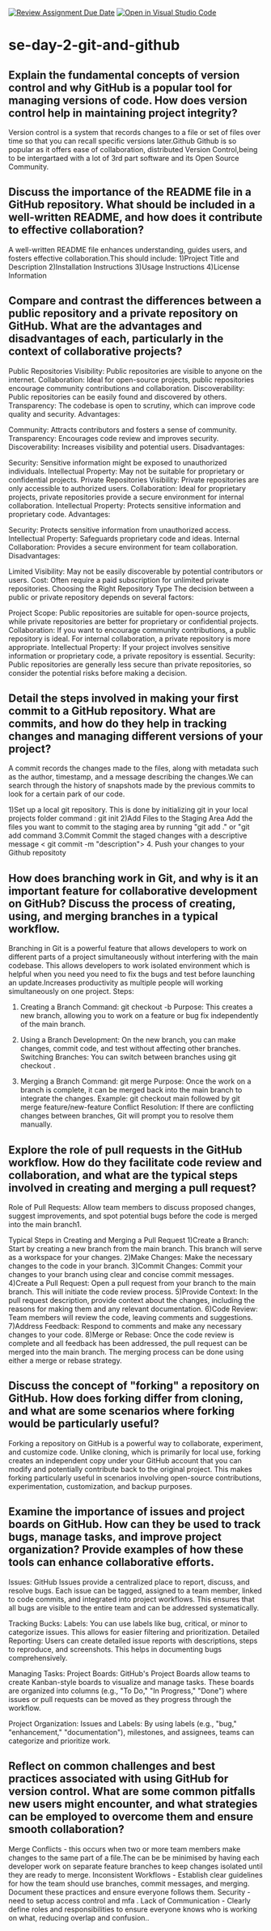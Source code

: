 [![Review Assignment Due Date](https://classroom.github.com/assets/deadline-readme-button-22041afd0340ce965d47ae6ef1cefeee28c7c493a6346c4f15d667ab976d596c.svg)](https://classroom.github.com/a/8wgCKhpZ)
[![Open in Visual Studio Code](https://classroom.github.com/assets/open-in-vscode-2e0aaae1b6195c2367325f4f02e2d04e9abb55f0b24a779b69b11b9e10269abc.svg)](https://classroom.github.com/online_ide?assignment_repo_id=15587419&assignment_repo_type=AssignmentRepo)
# se-day-2-git-and-github
## Explain the fundamental concepts of version control and why GitHub is a popular tool for managing versions of code. How does version control help in maintaining project integrity?
Version control is a system that records changes to a file or set of files over time so that you can recall specific versions later.Github Github is so popular as it offers ease of collaboration, distributed Version Control,being to be intergartaed with a lot of 3rd part software and its Open Source Community.
## Discuss the importance of the README file in a GitHub repository. What should be included in a well-written README, and how does it contribute to effective collaboration?
A well-written README file enhances understanding, guides users, and fosters effective collaboration.This should include:
1)Project Title and Description
2)Installation Instructions
3)Usage Instructions
4)License Information

## Compare and contrast the differences between a public repository and a private repository on GitHub. What are the advantages and disadvantages of each, particularly in the context of collaborative projects?

Public Repositories
Visibility: Public repositories are visible to anyone on the internet.
Collaboration: Ideal for open-source projects, public repositories encourage community contributions and collaboration.
Discoverability: Public repositories can be easily found and discovered by others.
Transparency: The codebase is open to scrutiny, which can improve code quality and security.
Advantages:

Community: Attracts contributors and fosters a sense of community.
Transparency: Encourages code review and improves security.
Discoverability: Increases visibility and potential users.
Disadvantages:

Security: Sensitive information might be exposed to unauthorized individuals.
Intellectual Property: May not be suitable for proprietary or confidential projects.
Private Repositories
Visibility: Private repositories are only accessible to authorized users.
Collaboration: Ideal for proprietary projects, private repositories provide a secure environment for internal collaboration.
Intellectual Property: Protects sensitive information and proprietary code.
Advantages:

Security: Protects sensitive information from unauthorized access.
Intellectual Property: Safeguards proprietary code and ideas.
Internal Collaboration: Provides a secure environment for team collaboration.
Disadvantages:

Limited Visibility: May not be easily discoverable by potential contributors or users.
Cost: Often require a paid subscription for unlimited private repositories.
Choosing the Right Repository Type
The decision between a public or private repository depends on several factors:

Project Scope: Public repositories are suitable for open-source projects, while private repositories are better for proprietary or confidential projects.
Collaboration: If you want to encourage community contributions, a public repository is ideal. For internal collaboration, a private repository is more appropriate.
Intellectual Property: If your project involves sensitive information or proprietary code, a private repository is essential.
Security: Public repositories are generally less secure than private repositories, so consider the potential risks before making a decision.

## Detail the steps involved in making your first commit to a GitHub repository. What are commits, and how do they help in tracking changes and managing different versions of your project?
A commit records the changes made to the files, along with metadata such as the author, timestamp, and a message describing the changes.We can search through the history of snapshots made by the previous commits to look for a certain park of our code.

1)Set up a local git repository.
This is done by initializing git in your local projects folder
command : git init
2)Add Files to the Staging Area
Add the files you want to commit to the staging area by running "git add ." or "git add <file name> command
3.Commit
Commit the staged changes with a descriptive message  < git commit -m "description">
4. Push your changes to your Github repositoty  <git push>

## How does branching work in Git, and why is it an important feature for collaborative development on GitHub? Discuss the process of creating, using, and merging branches in a typical workflow.
Branching in Git is a powerful feature that allows developers to work on different parts of a project simultaneously without interfering with the main codebase. This allows developers to work isolated environment which is helpful when you need you need to fix the bugs and test before launching an update.Increases productivity as multiple people will working simultaneously on one project.
Steps:
1. Creating a Branch
Command: git checkout -b <branch-name>
Purpose: This creates a new branch, allowing you to work on a feature or bug fix independently of the main branch.

2. Using a Branch
Development: On the new branch, you can make changes, commit code, and test without affecting other branches.
Switching Branches: You can switch between branches using git checkout <branch-name>.

3. Merging a Branch
Command: git merge <branch-name>
Purpose: Once the work on a branch is complete, it can be merged back into the main branch to integrate the changes.
Example: git checkout main followed by git merge feature/new-feature
Conflict Resolution: If there are conflicting changes between branches, Git will prompt you to resolve them manually.


## Explore the role of pull requests in the GitHub workflow. How do they facilitate code review and collaboration, and what are the typical steps involved in creating and merging a pull request?
Role of Pull Requests:
Allow team members to discuss proposed changes, suggest improvements, and spot potential bugs before the code is merged into the main branch1.

Typical Steps in Creating and Merging a Pull Request
1)Create a Branch: Start by creating a new branch from the main branch. This branch will serve as a workspace for your changes.
2)Make Changes: Make the necessary changes to the code in your branch.
3)Commit Changes: Commit your changes to your branch using clear and concise commit messages.
4)Create a Pull Request: Open a pull request from your branch to the main branch. This will initiate the code review process.
5)Provide Context: In the pull request description, provide context about the changes, including the reasons for making them and any relevant documentation.
6)Code Review: Team members will review the code, leaving comments and suggestions.
7)Address Feedback: Respond to comments and make any necessary changes to your code.
8)Merge or Rebase: Once the code review is complete and all feedback has been addressed, the pull request can be merged into the main branch. The merging process can be done using either a merge or rebase strategy.

## Discuss the concept of "forking" a repository on GitHub. How does forking differ from cloning, and what are some scenarios where forking would be particularly useful?
Forking a repository on GitHub is a powerful way to collaborate, experiment, and customize code. Unlike cloning, which is primarily for local use, forking creates an independent copy under your GitHub account that you can modify and potentially contribute back to the original project. This makes forking particularly useful in scenarios involving open-source contributions, experimentation, customization, and backup purposes.
## Examine the importance of issues and project boards on GitHub. How can they be used to track bugs, manage tasks, and improve project organization? Provide examples of how these tools can enhance collaborative efforts.
Issues: GitHub Issues provide a centralized place to report, discuss, and resolve bugs. Each issue can be tagged, assigned to a team member, linked to code commits, and integrated into project workflows. This ensures that all bugs are visible to the entire team and can be addressed systematically.

Tracking Bucks:
Labels: You can use labels like bug, critical, or minor to categorize issues. This allows for easier filtering and prioritization.
Detailed Reporting: Users can create detailed issue reports with descriptions, steps to reproduce, and screenshots. This helps in documenting bugs comprehensively.

Managing Tasks:
Project Boards: GitHub's Project Boards allow teams to create Kanban-style boards to visualize and manage tasks. These boards are organized into columns (e.g., "To Do," "In Progress," "Done") where issues or pull requests can be moved as they progress through the workflow.

Project Organization:
Issues and Labels: By using labels (e.g., "bug," "enhancement," "documentation"), milestones, and assignees, teams can categorize and prioritize work. 

## Reflect on common challenges and best practices associated with using GitHub for version control. What are some common pitfalls new users might encounter, and what strategies can be employed to overcome them and ensure smooth collaboration?
Merge Conflicts - this occurs when two or more team members make changes to the same part of a file.The can be be minimised by having each developer work on separate feature branches to keep changes isolated until they are ready to merge.
Inconsistent Workflows - Establish clear guidelines for how the team should use branches, commit messages, and merging. Document these practices and ensure everyone follows them.
Security - need to setup access control and mfa .
Lack of Communication - Clearly define roles and responsibilities to ensure everyone knows who is working on what, reducing overlap and confusion..
